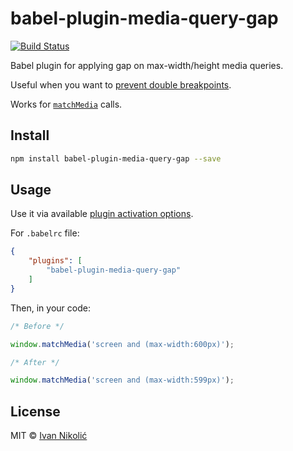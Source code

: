 # babel-plugin-media-query-gap

[![Build Status][ci-img]][ci]

Babel plugin for applying gap on max-width/height media queries.

Useful when you want to [prevent double breakpoints](http://tzi.fr/css/prevent-double-breakpoint).

Works for [`matchMedia`][matchmedia] calls.

## Install

```sh
npm install babel-plugin-media-query-gap --save
```

## Usage

Use it via available [plugin activation options][babel-plugins].

For `.babelrc` file:

```json
{
	"plugins": [
		"babel-plugin-media-query-gap"
	]
}
```

Then, in your code:

```js
/* Before */

window.matchMedia('screen and (max-width:600px)');

/* After */

window.matchMedia('screen and (max-width:599px)');
```

## License

MIT © [Ivan Nikolić](http://ivannikolic.com)

[ci]: https://travis-ci.org/niksy/babel-plugin-media-query-gap
[ci-img]: https://img.shields.io/travis/niksy/babel-plugin-media-query-gap.svg
[babel-plugins]: http://babeljs.io/docs/plugins/
[matchmedia]: https://developer.mozilla.org/en-US/docs/Web/API/Window/matchMedia
